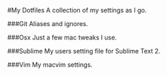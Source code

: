 #My Dotfiles
A collection of my settings as I go.

###Git
Aliases and ignores.

###Osx
Just a few mac tweaks I use.

###Sublime
My users setting file for Sublime Text 2.

###Vim
My macvim settings.
